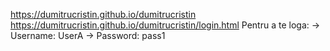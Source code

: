 https://dumitrucristin.github.io/dumitrucristin
https://dumitrucristin.github.io/dumitrucristin/login.html
Pentru a te loga:
 -> Username: UserA
 -> Password: pass1
